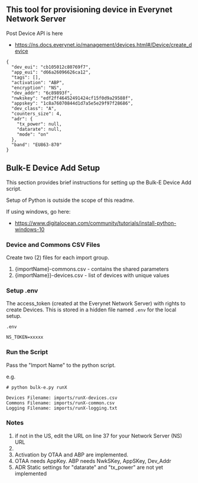 ## This tool for provisioning device in Everynet Network Server

Post Device API is here

* https://ns.docs.everynet.io/management/devices.html#/Device/create_device

```
{
  "dev_eui": "cb105012c80769f7",
  "app_eui": "d66a26096626ca12",
  "tags": [],
  "activation": "ABP",
  "encryption": "NS",
  "dev_addr": "6c89893f",
  "nwkskey": "edf2ff46452491424cf15f0d9a29588f",
  "appskey": "1c8a76070844d1d7a5e5e29f97f28686",
  "dev_class": "A",
  "counters_size": 4,
  "adr": {
    "tx_power": null,
    "datarate": null,
    "mode": "on"
  },
  "band": "EU863-870"
}
```

## Bulk-E Device Add Setup

This section provides brief instructions for setting up the Bulk-E Device Add script.

Setup of Python is outside the scope of this readme.

If using windows, go here:
* https://www.digitalocean.com/community/tutorials/install-python-windows-10

### Device and Commons CSV Files

Create two (2) files for each import group.

1. {importName}-commons.csv - contains the shared parameters
1. {importName}}-devices.csv - list of devices with unique values

### Setup .env
The access_token (created at the Everynet Network Server) with rights to create Devices. This is stored in a hidden file named `.env` for the local setup.

`.env`
``` 
NS_TOKEN=xxxxx
```

### Run the Script

Pass the "Import Name" to the python script. 

e.g.
```
# python bulk-e.py runX

Devices Filename: imports/runX-devices.csv
Commons Filename: imports/runX-common.csv
Logging Filename: imports/runX-logging.txt
```

### Notes

1. if not in the US, edit the URL on line 37 for your Network Server (NS) URL
1. 
1. Activation by OTAA and ABP are implemented.
2. OTAA needs AppKey. ABP needs NwkSKey, AppSKey, Dev_Addr
3. ADR Static settings for "datarate" and "tx_power" are not yet implemented




